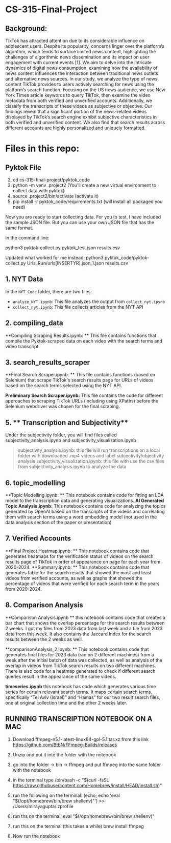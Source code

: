 # CS-315-Final-Project
## Background:
TikTok has attracted attention due to its considerable influence on adolescent
users. Despite its popularity, concerns linger over the platform’s algorithm,
which tends to surface limited news content, highlighting the challenges of
algorithmic news dissemination and its impact on user engagement with
current events [1]. We aim to delve into the intricate dynamics of digital news
consumption, examining how the availability of news content influences the
interaction between traditional news outlets and alternative news sources.
In our study, we analyze the type of news content TikTok provides to users
actively searching for news using the platform’s search function. Focusing
on the US news audience, we use New York Times article keywords to
query TikTok, then examine the video metadata from both verified and
unverified accounts. Additionally, we classify the transcripts of these videos
as subjective or objective. Our findings reveal that a significant portion of the
news-related videos displayed by TikTok’s search engine exhibit subjective
characteristics in both verified and unverified content. We also find that
search results across different accounts are highly personalized and uniquely
formatted.

# Files in this repo: 

## Pyktok File <br />
2. cd cs-315-final-project/pyktok_code <br />
3. python -m venv .project2  (You'll create a new virtual environment to collect data with pyktok) <br />
4. source .project2/bin/activate (activate it) <br />
5. pip install -r pyktok_code/requirements.txt (will install all packaged you need) <br />

Now you are ready to start collecting data. For you to test, I have included the sample JSON file. But you can use your own JSON file that has the same format. <br />

In the command line: <br />

python3 pyktok-collect.py pyktok_test.json results.csv

Updated what worked for me instead:
python3 pyktok_code/pyktok-collect.py Urls_Run/urls[INSERTYR].json_1.json results.csv

## 1. NYT Data
In the `NYT_Code` folder, there are two files:

- `analyze_NYT.ipynb`: This file analyzes the output from `collect_nyt.ipynb`
- `collect_nyt.ipynb`: This file collects articles from the NYT API

## 2. **compiling_data**
   **Compiling Scraping Results.ipynb: ** This file contains functions that compile the Pyktok-scraped data on each video with the search terms and video transcript.

## 3. **search_results_scraper**
   **Final Search Scraper.ipynb: ** This file contains functions (based on Selenium) that scrape TikTok's search results page for URLs of videos based on the search terms selected using the NYT API.

   **Preliminary Search Scraper.ipynb:** This file contains the code for different approaches to scraping TikTok URLs (including using XPaths) before the Selenium webdriver was chosen for the final scraping. 

## 5. ** Transcription and Subjectivity**
Under the subjectivity folder, you will find files called subjectivity_analysis.ipynb and subjectivity_visualization.ipynb
>  subjectivity_analysis.ipynb: this file will run transcriptions on a local folder with downloaded .mp4 videos and label subjectivity/objectivity analysis
> subjectivity_visualization.ipynb: this file with use the csv files from subjectivity_analysis.ipynb to analyze the data

## 6. **topic_modelling**
   **Topic Modelling.ipynb: ** This notebook contains code for fitting an LDA model to the transcription data and generating visualizations. 
**AI Generated Topic Analysis.ipynb:** This notebook contains code for analyzing the topics generated by OpenAI based on the transcripts of the videos and correlating them with search terms using a word embedding model (not used in the data analysis section of the paper or presentation)

## 7. Verified Accounts
**Final Project Heatmap.ipynb: ** This notebook contains code that generates heatmaps for the verification status of videos on the search results page of TikTok in order of appearance on page for each year from 2020-2024.
**Summary.ipynb: ** This notebook contains code that generates table for the search results that showed the most and least videos from verified accounts, as well as graphs that showed the percentage of videos that were verified for each search term in the years from 2020-2024.

## 8. Comparison Analysis
**Comparison Analysis.ipynb ** this notebook contains code that creates a bar chart that shows the overlap percentage for the search results between 2 weeks. I got my files from 2023 data from last week and a file from 2023 data from this week.  It also contains the Jaccard Index for the search results between the 2 weeks as well.

**comparisonAnalysis_2.ipynb: ** This notebook contains code that generates final files for 2023 data (ran on 2 different machines) from a week after the initial batch of data was collected, as well as analysis of the overlap in videos from TikTok search results on two different machines. There is also code for a heatmap generated to check if different search queries result in the appearance of the same videos.

**timeseries.ipynb** this notebook has code which generates various time series for certain relevant search terms. It maps certain search terms, specifically “Tel Aviv (Israel)” and “Hamas” for our two result search files, one at original collection time and the other 2 weeks later. 



## RUNNING TRANSCRIPTION NOTEBOOK ON A MAC
1. Download ffmpeg-n5.1-latest-linux64-gpl-5.1.tar.xz from this link https://github.com/BtbN/FFmpeg-Builds/releases
2. Unzip and put it into the folder with the notebook
3. go into the folder -> bin -> ffmpeg and put ffmpeg into the same folder with the notebook
4. in the terminal type 
/bin/bash -c "$(curl -fsSL https://raw.githubusercontent.com/Homebrew/install/HEAD/install.sh)"

5. run the following on the terminal: 
(echo; echo 'eval "$(/opt/homebrew/bin/brew shellenv)"') >> /Users/mirayagupta/.zprofile

6. run ths on the terminal: 
eval "$(/opt/homebrew/bin/brew shellenv)"

7. run this on the terminal (this takes a while)
brew install ffmpeg

8. Now run the notebook
